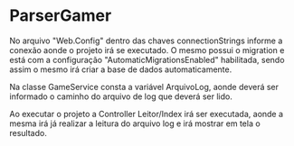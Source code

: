 # ParserGamer

No arquivo "Web.Config" dentro das chaves connectionStrings informe a conexão aonde o projeto irá se executado.
O mesmo possui o migration e está com a configuração "AutomaticMigrationsEnabled" habilitada, sendo assim o mesmo irá criar a base de dados automaticamente.

Na classe GameService consta a variável ArquivoLog, aonde deverá ser informado o caminho do arquivo de log que deverá ser lido.

Ao executar o projeto a Controller Leitor/Index irá ser executada, aonde a mesma irá já realizar a leitura do arquivo log e irá mostrar em tela o resultado.
